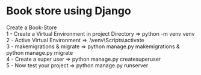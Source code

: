 # Book store using Django
Create a Book-Store
<br>
1 - Create a Virtual Environment in project Directory => python -m venv venv
<br>
2 - Active Virtual Environment => .\venv\Scripts\activate
<br>
3 - makemigrations & migrate => python manage.py makemigrations & python manage.py migrate
<br>
4 - Create a super user => python manage.py createsuperuser
<br>
5 - Now test your project => python manage.py runserver
<br>

